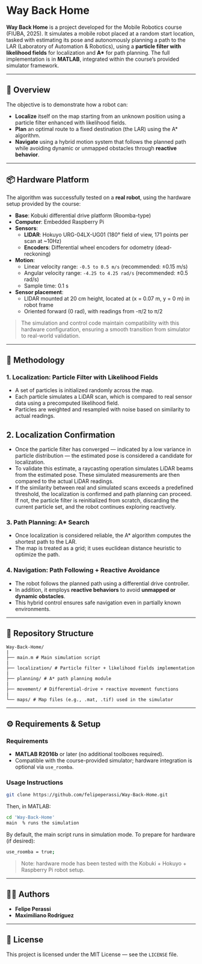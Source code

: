 # Way Back Home

**Way Back Home** is a project developed for the Mobile Robotics course (FIUBA, 2025). It simulates a mobile robot placed at a random start location, tasked with estimating its pose and autonomously planning a path to the LAR (Laboratory of Automation & Robotics), using a **particle filter with likelihood fields** for localization and **A\*** for path planning. The full implementation is in **MATLAB**, integrated within the course’s provided simulator framework.

---

## 🧭 Overview

The objective is to demonstrate how a robot can:
- **Localize** itself on the map starting from an unknown position using a particle filter enhanced with likelihood fields.
- **Plan** an optimal route to a fixed destination (the LAR) using the A\* algorithm.
- **Navigate** using a hybrid motion system that follows the planned path while avoiding dynamic or unmapped obstacles through **reactive behavior**.

---

## 📦 Hardware Platform

The algorithm was successfully tested on a **real robot**, using the hardware setup provided by the course:

- **Base**: Kobuki differential drive platform (Roomba-type)
- **Computer**: Embedded Raspberry Pi
- **Sensors**:
  - **LIDAR**: Hokuyo URG-04LX-UG01 (180° field of view, 171 points per scan at ~10Hz)
  - **Encoders**: Differential wheel encoders for odometry (dead-reckoning)
- **Motion**:
  - Linear velocity range: `-0.5 to 0.5 m/s` (recommended: ±0.15 m/s)
  - Angular velocity range: `-4.25 to 4.25 rad/s` (recommended: ±0.5 rad/s)
  - Sample time: 0.1 s
- **Sensor placement**:
  - LIDAR mounted at 20 cm height, located at (x = 0.07 m, y = 0 m) in robot frame
  - Oriented forward (0 rad), with readings from -π/2 to π/2

> The simulation and control code maintain compatibility with this hardware configuration, ensuring a smooth transition from simulator to real-world validation.

---

## 🧠 Methodology

### 1. Localization: Particle Filter with Likelihood Fields

- A set of particles is initialized randomly across the map.
- Each particle simulates a LiDAR scan, which is compared to real sensor data using a precomputed likelihood field.
- Particles are weighted and resampled with noise based on similarity to actual readings.

## 2. Localization Confirmation

- Once the particle filter has converged — indicated by a low variance in particle distribution — the estimated pose is considered a candidate for localization.
- To validate this estimate, a raycasting operation simulates LiDAR beams from the estimated pose. These simulated measurements are then compared to the actual LiDAR readings.
- If the similarity between real and simulated scans exceeds a predefined threshold, the localization is confirmed and path planning can proceed. If not, the particle filter is reinitialized from scratch, discarding the current particle set, and the robot continues exploring reactively.

### 3. Path Planning: A* Search

- Once localization is considered reliable, the A* algorithm computes the shortest path to the LAR.
- The map is treated as a grid; it uses euclidean distance heuristic to optimize the path.

### 4. Navigation: Path Following + Reactive Avoidance

- The robot follows the planned path using a differential drive controller.
- In addition, it employs **reactive behaviors** to avoid **unmapped or dynamic obstacles**.
- This hybrid control ensures safe navigation even in partially known environments.

---

## 📁 Repository Structure

```text
Way‑Back‑Home/
|
├── main.m # Main simulation script
|
├── localization/ # Particle filter + likelihood fields implementation
|
├── planning/ # A* path planning module
|
├── movement/ # Differential-drive + reactive movement functions
|
└── maps/ # Map files (e.g., .mat, .tif) used in the simulator
```

---

## ⚙️ Requirements & Setup

### Requirements
- **MATLAB R2016b** or later (no additional toolboxes required).
- Compatible with the course-provided simulator; hardware integration is optional via `use_roomba`.

### Usage Instructions

```bash
git clone https://github.com/felipeperassi/Way-Back-Home.git
```

Then, in MATLAB:

```bash
cd 'Way-Back-Home'
main  % runs the simulation
```

By default, the main script runs in simulation mode. To prepare for hardware (if desired):

```bash
use_roomba = true;
```

> Note: hardware mode has been tested with the Kobuki + Hokuyo + Raspberry Pi robot setup.

---

## 👨‍💻 Authors

- **Felipe Perassi**
- **Maximiliano Rodríguez**

---

## 📄 License

This project is licensed under the MIT License — see the `LICENSE` file.
